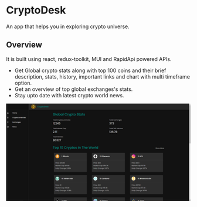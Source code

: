 # CryptoDesk

An app that helps you in exploring crypto universe.

## Overview

It is built using react, redux-toolkit, MUI and RapidApi powered APIs.
- Get Global crypto stats along with top 100 coins and their brief description, stats, history, important links and chart with multi timeframe option.
- Get an overview of top global exchanges's stats.
- Stay upto date with latest crypto world news.

<img src="./src/screenshot.png" alt="homepage"/>
